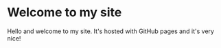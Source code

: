 # Welcome to my site

Hello and welcome to my site. It's hosted with GitHub pages and it's very nice!